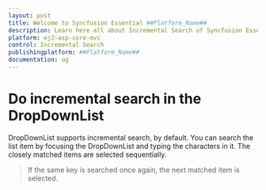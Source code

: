 ```yaml
---
layout: post
title: Welcome to Syncfusion Essential ##Platform_Name##
description: Learn here all about Incremental Search of Syncfusion Essential ##Platform_Name## widgets based on HTML5 and jQuery.
platform: ej2-asp-core-mvc
control: Incremental Search
publishingplatform: ##Platform_Name##
documentation: ug
---
```



# Do incremental search in the DropDownList

DropDownList supports incremental search, by default. You can search the list item by focusing
the DropDownList and typing the characters in it. The closely matched items are selected
sequentially.

> If the same key is searched once again, the next matched item is selected.
